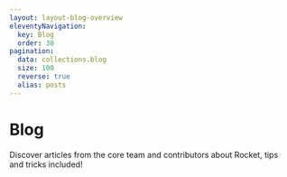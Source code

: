 ```yaml
---
layout: layout-blog-overview
eleventyNavigation:
  key: Blog
  order: 30
pagination:
  data: collections.blog
  size: 100
  reverse: true
  alias: posts
---
```


# Blog

Discover articles from the core team and contributors about Rocket, tips and tricks included!
